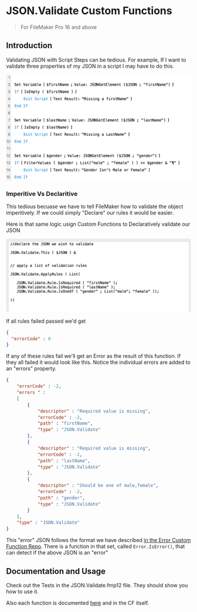 # JSON.Validate Custom Functions

> For FileMaker Pro 16 and above

## Introduction

Validating JSON with Script Steps can be tedious.  For example, If I want to validate three properties of my JSON in a script I may have to do this.

![](docs/oldway.png)

### Imperitive Vs Declaritive
This tedious becuase we have to tell FileMaker how to validate the object imperitively. If we could simply "Declare" our rules it would be easier.

Here is that same logic usign Custom Functions to Declaratively validate our JSON

![](docs/rules.png)

If all rules failed  passed we'd get

```JSON
{
  "errorCode" : 0
}
```
If any of these rules fail we'll get an Error as the result of this function. If they all failed it would look like this. Notice the individual errors are added to an "errors" property.

```json
{
	"errorCode" : -2,
	"errors " : 
	[
		{
			"descriptor" : "Required value is missing",
			"errorCode" : -2,
			"path" : "firstName",
			"type" : "JSON.Validate"
		},
		{
			"descriptor" : "Required value is missing",
			"errorCode" : -2,
			"path" : "lastName",
			"type" : "JSON.Validate"
		},
		{
			"descriptor" : "Should be one of male,female",
			"errorCode" : -2,
			"path" : "gender",
			"type" : "JSON.Validate"
		}
	],
	"type" : "JSON.Validate"
}
```

This "error" JSON follows the format we have described [in the Error Custom Function Repo](https://github.com/karbonfm/fm-error-functions).  There is a function in that set, called `Error.IsError()`, that can detect if the above JSON is an "error"

## Documentation and Usage

Check out the Tests in the JSON.Validate.fmp12 file. They should show you how to use it.

Also each function is documented [here](docs/index.md) and in the CF itself.
